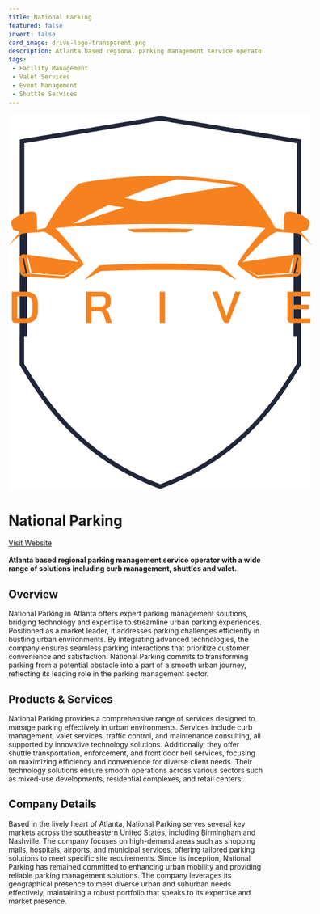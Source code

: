 ```yaml
---
title: National Parking
featured: false
invert: false
card_image: drive-logo-transparent.png
description: Atlanta based regional parking management service operator with a wide range of solutions including curb management, shuttles and valet.
tags: 
 - Facility Management
 - Valet Services
 - Event Management
 - Shuttle Services
---
```


<div align="center">
<a href="https://national-parking.com/about/national-parking-of-atlanta/">
<img src="drive-logo-transparent.png" alt="Logo" style="min-width: 200px; max-width: 600px; height: auto;" >
</a>
</div>

# National Parking
<a href="https://national-parking.com/about/national-parking-of-atlanta/">Visit Website</a>
<br>
<br>
**Atlanta based regional parking management service operator with a wide range of solutions including curb management, shuttles and valet.**

## Overview
National Parking in Atlanta offers expert parking management solutions, bridging technology and expertise to streamline urban parking experiences. Positioned as a market leader, it addresses parking challenges efficiently in bustling urban environments. By integrating advanced technologies, the company ensures seamless parking interactions that prioritize customer convenience and satisfaction. National Parking commits to transforming parking from a potential obstacle into a part of a smooth urban journey, reflecting its leading role in the parking management sector.
## Products & Services 
National Parking provides a comprehensive range of services designed to manage parking effectively in urban environments. Services include curb management, valet services, traffic control, and maintenance consulting, all supported by innovative technology solutions. Additionally, they offer shuttle transportation, enforcement, and front door bell services, focusing on maximizing efficiency and convenience for diverse client needs. Their technology solutions ensure smooth operations across various sectors such as mixed-use developments, residential complexes, and retail centers.
## Company Details 
Based in the lively heart of Atlanta, National Parking serves several key markets across the southeastern United States, including Birmingham and Nashville. The company focuses on high-demand areas such as shopping malls, hospitals, airports, and municipal services, offering tailored parking solutions to meet specific site requirements. Since its inception, National Parking has remained committed to enhancing urban mobility and providing reliable parking management solutions. The company leverages its geographical presence to meet diverse urban and suburban needs effectively, maintaining a robust portfolio that speaks to its expertise and market presence.

